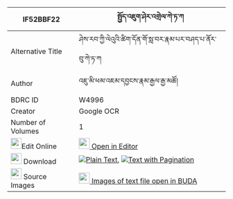 |IF52BBF22|སྤྱོད་འཇུག་ཤེར་འགྲེལ་ཀེ་ཏ་ཀ 
| --- | --- 
|Alternative Title |ཤེས་རབ་ཀྱི་ལེའུའི་ཚིག་དོན་གོ་སླ་བར་རྣམ་པར་བཤད་པ་ནོར་བུ་ཀེ་ཏ་ཀ
|Author| འཇུ་མི་ཕམ་འཇམ་དབྱངས་རྣམ་རྒྱལ་རྒྱ་མཚོ།
|BDRC ID | W4996
|Creator | Google OCR
|Number of Volumes| 1
|<img width="25" src="https://img.icons8.com/color/25/000000/edit-property.png">Edit Online| [<img width="25" src="https://avatars.githubusercontent.com/u/45091458?s=200&v=4"> Open in Editor](http://editor.openpecha.org/IF52BBF22)
|<img width="25" src="https://img.icons8.com/fluent/48/000000/download-2.png"/>  Download | [![](https://img.icons8.com/color/20/000000/txt.png)Plain Text](https://github.com/Openpecha/IF52BBF22/releases/download/v1/chonjuk_sher_drel_ketaka_plain_IF52BBF22.zip), [![](https://img.icons8.com/color/20/000000/txt.png)Text with Pagination](https://github.com/Openpecha/IF52BBF22/releases/download/v1/chonjuk_sher_drel_ketaka_pages_IF52BBF22.zip)
|<img width="25" src="https://img.icons8.com/plasticine/100/000000/pictures-folder.png"/>  Source Images | [<img width="25" src="https://library.bdrc.io/icons/BUDA-small.svg"> Images of text file open in BUDA](https://library.bdrc.io/show/bdr:W4996)